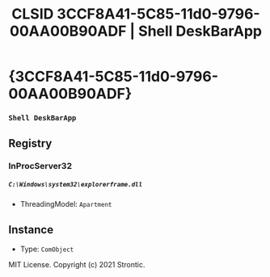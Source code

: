 ﻿---
title: "CLSID 3CCF8A41-5C85-11d0-9796-00AA00B90ADF | Shell DeskBarApp"
excerpt: What is COM-Object CLSID 3CCF8A41-5C85-11d0-9796-00AA00B90ADF?
---

# {3CCF8A41-5C85-11d0-9796-00AA00B90ADF}

### `Shell DeskBarApp`

## Registry


### InProcServer32

##### `C:\Windows\system32\explorerframe.dll`
* ThreadingModel: `Apartment`

## Instance

* Type: `ComObject`

MIT License. Copyright (c) 2021 Strontic.


